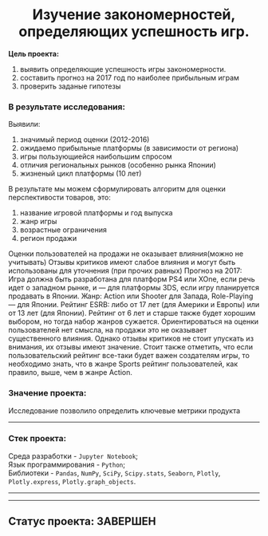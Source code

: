 <h1 align="center"> Изучение закономерностей, определяющих успешность игр. </h1>

**Цель проекта:**
 1. выявить определяющие успешность игры закономерности.
 2. составить прогноз на 2017 год по наиболее прибыльным играм
 3. проверить заданые гипотезы

### В результате исследования:

Выявили:

1. значимый период оценки (2012-2016)
2. ожидаемо прибыльные платформы (в зависимости от региона)
3. игры пользующиейся наибольшим спросом
4. отличия региональных рынков (особенно рынка Японии)
5. жизненый цикл платформы (10 лет)

В результате мы можем сформулировать алгоритм для оценки перспективости товаров, это:
  1. название игровой платформы и год выпуска
  2. жанр игры
  3. возрастные ограничения
  4. регион продажи

Оценки пользователей на продажи не оказывает влияния(можно не учитывать)
Отзывы критиков имеют слабое влияния и могут быть использованы для уточнения (при прочих равных)
Прогноз на 2017:
Игра должна быть разработана для платформ PS4 или XOne, если речь идет о западном рынке, и — для платформы 3DS, если игру планируется продавать в Японии. Жанр: Action или Shooter для Запада, Role-Playing — для Японии. Рейтинг ESRB: либо от 17 лет (для Америки и Европы) или от 13 лет (для Японии). Рейтинг от 6 лет и старше также будет хорошим выбором, но тогда набор жанров сужается. Ориентироваться на оценки пользователей нет смысла, на продажи это не оказывает существенного влияния. Однако отзывы критиков не стоит упускать из внимания, их отзывы имеют значение. Стоит также отметить, что если пользовательский рейтинг все-таки будет важен создателям игры, то необходимо знать, что в жанре Sports рейтинг пользователей, как правило, выше, чем в жанре Action.

### Значение проекта: 
Исследование позволило определить ключевые метрики продукта
***
<h3>Стек проекта:</h3>

Среда разработки - `Jupyter Notebook`; <br>
Язык программирования - `Python`; <br>
Библиотеки - `Pandas`, `NumPy`, `SciPy`, `Scipy.stats`, `Seaborn`, `Plotly`, `Plotly.express`, `Plotly.graph_objects`. <br>

***
***
## Статус проекта:  **ЗАВЕРШЕН** 
